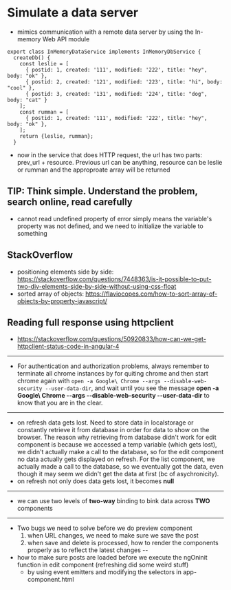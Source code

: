 # Simulate a data server
* mimics communication with a remote data server by using the In-memory Web API module
```
export class InMemoryDataService implements InMemoryDbService {
  createDb() {
    const leslie = [
      { postid: 1, created: '111', modified: '222', title: "hey", body: "ok" },
      { postid: 2, created: '121', modified: '223', title: "hi", body: "cool" },
      { postid: 3, created: '131', modified: '224', title: "dog", body: "cat" }
    ];
    const rumman = [
      { postid: 1, created: '111', modified: '222', title: "hey", body: "ok" },
    ];
    return {leslie, rumman};
  }
  ```
* now in the service that does HTTP request, the url has two parts: prev_url + resource. 
Previous url can be anything, resource can be leslie or rumman and the approproate array will be returned

## TIP: Think simple. Understand the problem, search online, read carefully
* cannot read undefined property of error simply means the variable's property was not defined, 
and we need to initialize the variable to something

## StackOverflow
* positioning elements side by side: https://stackoverflow.com/questions/7448363/is-it-possible-to-put-two-div-elements-side-by-side-without-using-css-float
* sorted array of objects: https://flaviocopes.com/how-to-sort-array-of-objects-by-property-javascript/

## Reading full response using httpclient
* https://stackoverflow.com/questions/50920833/how-can-we-get-httpclient-status-code-in-angular-4

---
* For authentication and authorization problems, always remember to terminate all chrome instances by for quiting chrome and then start chrome again with `open -a Google\ Chrome --args --disable-web-security --user-data-dir`, and wait until you see the message **open -a Google\ Chrome --args --disable-web-security --user-data-dir** to know that you are in the clear. 
---
* on refresh data gets lost. Need to store data in localstorage or constantly retrieve it from database
in order for data to show on the browser. The reason why retrieving from database didn't work for edit
component is because we accessed a temp variable (which gets lost), we didn't actually make a call to 
the database, so for the edit component no data actually gets displayed on refresh. For the list component, we actually made a call to the database, so we eventually got the data, even though it may seem we didn't get the data at first (bc of asychronicity). 
* on refresh not only does data gets lost, it becomes **null**
---
* we can use two levels of **two-way** binding to bink data across **TWO** components
---
* Two bugs we need to solve before we do preview component
  1. when URL changes, we need to make sure we save the post
  2. when save and delete is processed, how to render the components properly as to reflect the 
  latest changes
--
* how to make sure posts are loaded before we execute the ngOninit function in edit component (refreshing did some weird stuff)
  * by using event emitters and modifying the selectors in app-component.html